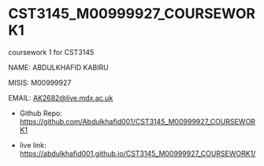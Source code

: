 # CST3145_M00999927_COURSEWORK1
coursework 1 for CST3145

NAME: ABDULKHAFID KABIRU

MISIS: M00999927

EMAIL: AK2682@live.mdx.ac.uk


- Github Repo: https://github.com/Abdulkhafid001/CST3145_M00999927_COURSEWORK1

- live link: https://abdulkhafid001.github.io/CST3145_M00999927_COURSEWORK1/

